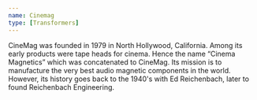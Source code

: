 ```yaml
---
name: Cinemag
type: [Transformers]
---
```


CineMag was founded in 1979 in North Hollywood, California. Among its early products were tape heads for cinema. Hence the name “Cinema Magnetics” which was concatenated to CineMag. Its mission is to manufacture the very best audio magnetic components in the world. However, its history goes back to the 1940's with Ed Reichenbach, later to found Reichenbach Engineering.
